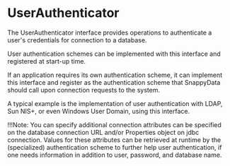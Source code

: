 # UserAuthenticator

The UserAuthenticator interface provides operations to authenticate a user's credentials for connection to a database.

User authentication schemes can be implemented with this interface and registered at start-up time.

If an application requires its own authentication scheme, it can implement this interface and register as the authentication scheme that SnappyData should call upon connection requests to the system.

A typical example is the implementation of user authentication with LDAP, Sun NIS+, or even Windows User Domain, using this interface.

!!!Note:
	You can specify additional connection attributes can be specified on the database connection URL and/or Properties object on jdbc connection. Values for these attributes can be retrieved at runtime by the (specialized) authentication scheme to further help user authentication, if one needs information in addition to user, password, and database name.
